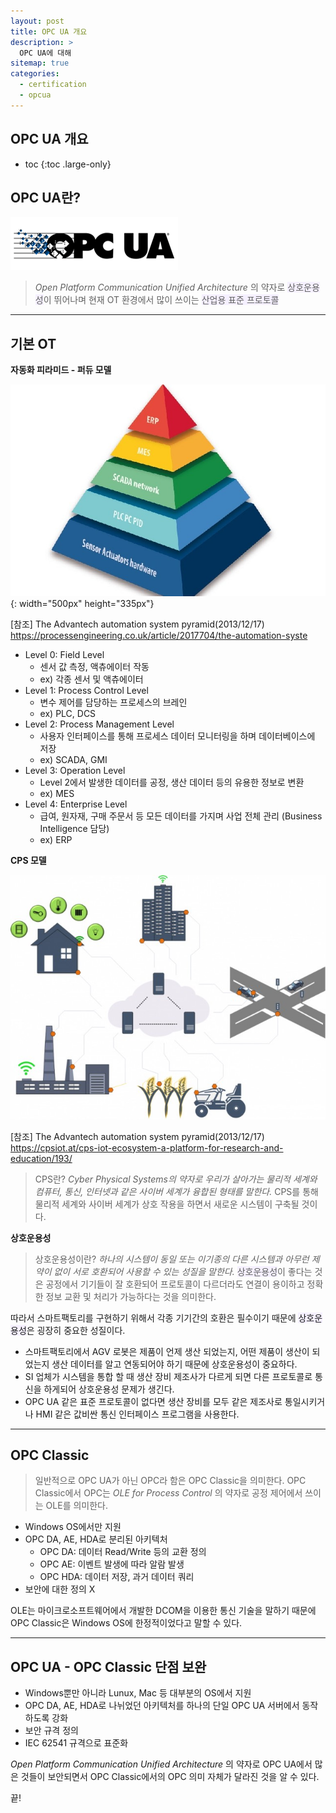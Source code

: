 ```yaml
---
layout: post
title: OPC UA 개요
description: >
  OPC UA에 대해
sitemap: true
categories:
  - certification
  - opcua
---
```


## OPC UA 개요

* toc
{:toc .large-only}

## OPC UA란?

![그림1](/assets/img/opcua/opcua.png)
>_Open Platform Communication Unified Architecture_ 의 약자로 <span style='background-color: #f5f0ff'>상호운용성</span>이 뛰어나며 현재 OT 환경에서 많이 쓰이는 <span style='background-color: #f5f0ff'>산업용 표준 프로토콜</span>

---

## 기본 OT

__자동화 피라미드 - 퍼듀 모델__

![그림2](/assets/img/opcua/automation%20pyramid.jpg){: width="500px" height="335px"}

[참조] The Advantech automation system pyramid(2013/12/17) <https://processengineering.co.uk/article/2017704/the-automation-syste>

- Level 0: Field Level
  - 센서 값 측정, 액츄에이터 작동
  - ex) 각종 센서 및 액츄에이터
- Level 1: Process Control Level
  - 변수 제어를 담당하는 프로세스의 브레인
  - ex) PLC, DCS
- Level 2: Process Management Level
  - 사용자 인터페이스를 통해 프로세스 데이터 모니터링을 하며 데이터베이스에 저장
  - ex) SCADA, GMI
- Level 3: Operation Level
  - Level 2에서 발생한 데이터를 공정, 생산 데이터 등의 유용한 정보로 변환
  - ex) MES
- Level 4: Enterprise Level
  - 급여, 원자재, 구매 주문서 등 모든 데이터를 가지며 사업 전체 관리 (Business Intelligence 담당)
  - ex) ERP

__CPS 모델__

![그림3](/assets/img/opcua/cps.jpg)

[참조] The Advantech automation system pyramid(2013/12/17) <https://cpsiot.at/cps-iot-ecosystem-a-platform-for-research-and-education/193/>

> CPS란? _Cyber Physical Systems의 약자로 우리가 살아가는 물리적 세계와 컴퓨터, 통신, 인터넷과 같은 사이버 세계가 융합된 형태를 말한다._ CPS를 통해 물리적 세계와 사이버 세계가 상호 작용을 하면서 새로운 시스템이 구축될 것이다.


 __상호운용성__

> 상호운용성이란? _하나의 시스템이 동일 또는 이기종의 다른 시스템과 아무런 제약이 없이 서로 호환되어 사용할 수 있는 성질을 말한다._ <span style='background-color: #f5f0ff'>상호운용성</span>이 좋다는 것은 공정에서 기기들이 잘 호환되어 프로토콜이 다르더라도 연결이 용이하고 정확한 정보 교환 및 처리가 가능하다는 것을 의미한다. 

따라서 스마트팩토리를 구현하기 위해서 각종 기기간의 호환은 필수이기 때문에 <span style='background-color: #f5f0ff'>상호운용성</span>은 굉장히 중요한 성질이다.

- 스마트팩토리에서 AGV 로봇은 제품이 언제 생산 되었는지, 어떤 제품이 생산이 되었는지 생산 데이터를 알고 연동되어야 하기 때문에 상호운용성이 중요하다.
-  SI 업체가 시스템을 통합 할 때 생산 장비 제조사가 다르게 되면 다른 프로토콜로 통신을 하게되어 상호운용성 문제가 생긴다.
- OPC UA 같은 표준 프로토콜이 없다면 생산 장비를 모두 같은 제조사로 통일시키거나 HMI 같은 값비싼 통신 인터페이스 프로그램을 사용한다.

---

## OPC Classic

>일반적으로 OPC UA가 아닌 OPC라 함은 OPC Classic을 의미한다. OPC Classic에서 OPC는 _OLE for Process Control_ 의 약자로 공정 제어에서 쓰이는 OLE를 의미한다.

- Windows OS에서만 지원
- OPC DA, AE, HDA로 분리된 아키텍처
  - OPC DA: 데이터 Read/Write 등의 교환 정의
  - OPC AE: 이벤트 발생에 따라 알람 발생
  - OPC HDA: 데이터 저장, 과거 데이터 쿼리
- 보안에 대한 정의 X

OLE는 마이크로소프트웨어에서 개발한 DCOM을 이용한 통신 기술을 말하기 때문에 OPC Classic은 Windows OS에 한정적이었다고 말할 수 있다.

---

## OPC UA - OPC Classic 단점 보완

- Windows뿐만 아니라 Lunux, Mac 등 대부분의 OS에서 지원
- OPC DA, AE, HDA로 나뉘었던 아키텍처를 하나의 단일 OPC UA 서버에서 동작하도록 강화
- 보안 규격 정의
- IEC 62541 규격으로 표준화

_Open Platform Communication Unified Architecture_ 의 약자로 OPC UA에서 많은 것들이 보안되면서 OPC Classic에서의 OPC 의미 자체가 달라진 것을 알 수 있다.

끝!